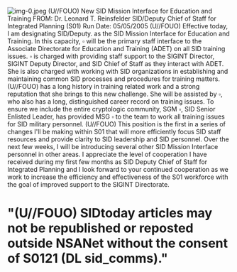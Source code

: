 ![img-0.jpeg](img-0.jpeg)
(U//FOUO) New SID Mission Interface for Education and Training
FROM: Dr. Leonard T. Reinsfelder
SID/Deputy Chief of Staff for Integrated Planning (S01)
Run Date: 05/05/2005
(U//FOUO) Effective today, I am designating SID/Deputy. as the SID Mission Interface for Education and Training. In this capacity, $\square$ will be the primary staff interface to the Associate Directorate for Education and Training (ADET) on all SID training issues. $\square$ is charged with providing staff support to the SIGINT Director, SIGINT Deputy Director, and SID Chief of Staff as they interact with ADET. She is also charged with working with SID organizations in establishing and maintaining common SID processes and procedures for training matters.
(U//FOUO) has a long history in training related work and a strong reputation that she brings to this new challenge. She will be assisted by $\square$, who also has a long, distinguished career record on training issues. To ensure we include the entire cryptologic community, SGM $\square$, SID Senior Enlisted Leader, has provided MSG $\square$ to the team to work all training issues for SID military personnel.
(U//FOUO) This position is the first in a series of changes I'll be making within S01 that will more efficiently focus SID staff resources and provide clarity to SID leadership and SID personnel. Over the next few weeks, I will be introducing several other SID Mission Interface personnel in other areas. I appreciate the level of cooperation I have received during my first few months as SID Deputy Chief of Staff for Integrated Planning and I look forward to your continued cooperation as we work to increase the efficiency and effectiveness of the S01 workforce with the goal of improved support to the SIGINT Directorate.

# "(U//FOUO) SIDtoday articles may not be republished or reposted outside NSANet without the consent of S0121 (DL sid_comms)."

